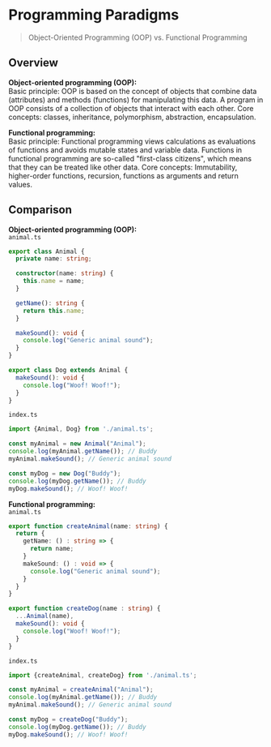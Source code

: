 # Programming Paradigms
> Object-Oriented Programming (OOP) vs. Functional Programming

## Overview
**Object-oriented programming (OOP):**\
Basic principle: OOP is based on the concept of objects that combine data (attributes) and methods (functions) for manipulating this data. A program in OOP consists of a collection of objects that interact with each other.
Core concepts: classes, inheritance, polymorphism, abstraction, encapsulation.

**Functional programming:**\
Basic principle: Functional programming views calculations as evaluations of functions and avoids mutable states and variable data. Functions in functional programming are so-called "first-class citizens", which means that they can be treated like other data.
Core concepts: Immutability, higher-order functions, recursion, functions as arguments and return values.

## Comparison
**Object-oriented programming (OOP):**\
`animal.ts`
```ts
export class Animal {
  private name: string;

  constructor(name: string) {
    this.name = name;
  }

  getName(): string {
    return this.name;
  }

  makeSound(): void {
    console.log("Generic animal sound");
  }
}

export class Dog extends Animal {
  makeSound(): void {
    console.log("Woof! Woof!");
  }
}
```
`index.ts`
```ts
import {Animal, Dog} from './animal.ts';

const myAnimal = new Animal("Animal");
console.log(myAnimal.getName()); // Buddy
myAnimal.makeSound(); // Generic animal sound

const myDog = new Dog("Buddy");
console.log(myDog.getName()); // Buddy
myDog.makeSound(); // Woof! Woof!
```

**Functional programming:**\
`animal.ts`
```ts
export function createAnimal(name: string) {
  return {
    getName: () : string => {
      return name;
    }
    makeSound: () : void => {
      console.log("Generic animal sound");
    }
  }
}

export function createDog(name : string) {
  ...Animal(name),
  makeSound(): void {
    console.log("Woof! Woof!");
  }
}
```
`index.ts`
```ts
import {createAnimal, createDog} from './animal.ts';

const myAnimal = createAnimal("Animal");
console.log(myAnimal.getName()); // Buddy
myAnimal.makeSound(); // Generic animal sound

const myDog = createDog("Buddy");
console.log(myDog.getName()); // Buddy
myDog.makeSound(); // Woof! Woof!
```
